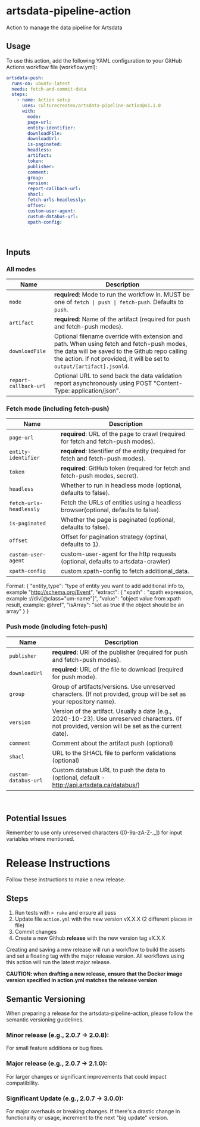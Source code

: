 # artsdata-pipeline-action
Action to manage the data pipeline for Artsdata

## Usage 

To use this action, add the following YAML configuration to your GitHub Actions workflow file (workflow.yml):

```yml
artsdata-push:
  runs-on: ubuntu-latest
  needs: fetch-and-commit-data
  steps:
    - name: Action setup
      uses: culturecreates/artsdata-pipeline-action@v1.1.0
      with:
        mode: 
        page-url:
        entity-identifier:
        downloadFile:
        downloadUrl:
        is-paginated:
        headless:
        artifact:
        token:
        publisher:
        comment:
        group:
        version:
        report-callback-url:
        shacl:
        fetch-urls-headlessly:
        offset:
        custom-user-agent:
        custum-databus-url:
        xpath-config:
```

<br>

## Inputs
### All modes

| Name                                  | Description      |
| ------------------------------------- | -------------------------- |
| `mode`                             | **required**: Mode to run the workflow in. MUST be one of `fetch \| push \| fetch-push`. Defaults to `push`.  
| `artifact`                         | **required**: Name of the artifact (required for push and fetch-push modes).
| `downloadFile`                      | Optional filename override with extension and path. When using fetch and fetch-push modes, the data will be saved to the Github repo calling the action. If not provided, it will be set to `output/[artifact].jsonld`.
| `report-callback-url`               | Optional URL to send back the data validation report asynchronously using POST "Content-Type: application/json". 

### Fetch mode (including fetch-push)

| Name                                  | Description      |
| ------------------------------------- | -------------------------- |
| `page-url`                          | **required**: URL of the page to crawl (required for fetch and fetch-push modes).
| `entity-identifier`               | **required**: Identifier of the entity (required for fetch and fetch-push modes).
| `token`                             | **required**: GitHub token (required for fetch and fetch-push modes, secret).
| `headless`                          | Whether to run in headless mode (optional, defaults to false).
| `fetch-urls-headlessly`             | Fetch the URLs of entities using a headless browser(optional, defaults to false).
| `is-paginated`                      | Whether the page is paginated (optional, defaults to false).
| `offset`                            | Offset for pagination strategy (optinal, defaults to 1).
| `custom-user-agent`                 | custom-user-agent for the http requests (optional, defaults to artsdata-crawler)
| `xpath-config`                      | custom xpath-config to fetch additional_data. 
Format: 
    { 
      "entity_type": "type of entity you want to add additional info to, example "http://schema.org/Event", 
      "extract": { 
          "xpath" : "xpath expression, example ://div[@class=\"um-name\"]", 
          "value": "object value from xpath result, example: @href",
          "isArray": "set as true if the object should be an array" 
      } 
    }

### Push mode (including fetch-push)

| Name                                  | Description         |
| ------------------------------------- | -------------------------- |
| `publisher`                         | **required**: URI of the publisher (required for push and fetch-push modes).
| `downloadUrl`                       | **required**: URL of the file to download (required for push mode).
| `group`                             | Group of artifacts/versions. Use unreserved characters. (If not provided, group will be set as your repository name).
| `version`                           | Version of the artifact. Usually a date (e.g., 2020-10-23). Use unreserved characters. (If not provided, version will be set as the current date).
| `comment`                           | Comment about the artifact push (optional)
| `shacl`                             | URL to the SHACL file to perform validations (optional)
| `custom-databus-url`                | Custom databus URL to push the data to (optional, default - http://api.artsdata.ca/databus/)


<br>

## Potential Issues

Remember to use only unreserved characters ([0-9a-zA-Z-._]) for input variables where mentioned.

# Release Instructions
Follow these instructions to make a new release.

## Steps
1. Run tests with `> rake` and ensure all pass
2. Update file `action.yml` with the new version vX.X.X (2 different places in file)
3. Commit changes
4. Create a new Github **release** with the new version tag vX.X.X

Creating and saving a new release will run a workflow to build the assets and set a floating tag with the major release version. All workflows using this action will run the latest major release.

**CAUTION: when drafting a new release, ensure that the Docker image version specified in action.yml matches the release version**



## Semantic Versioning
When preparing a release for the artsdata-pipeline-action, please follow the semantic versioning guidelines.

### Minor release (e.g., 2.0.7 → 2.0.8): 

For small feature additions or bug fixes.

### Major release (e.g., 2.0.7 → 2.1.0): 

For larger changes or significant improvements that could impact compatibility.

### Significant Update (e.g., 2.0.7 → 3.0.0): 

For major overhauls or breaking changes. If there's a drastic change in functionality or usage, increment to the next "big update" version.


